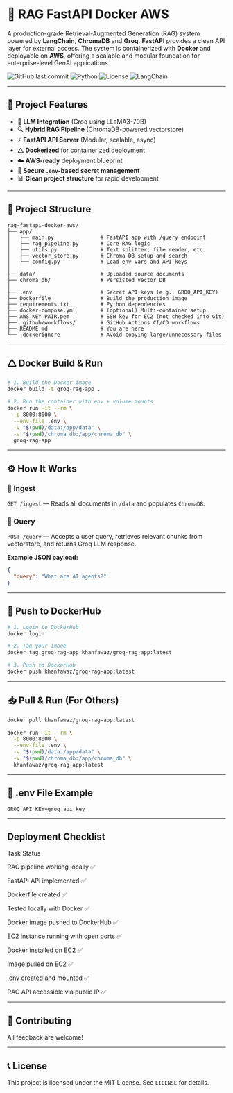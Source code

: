 # 🚀 RAG FastAPI Docker AWS

A production-grade Retrieval-Augmented Generation (RAG) system powered by **LangChain**, **ChromaDB** and **Groq**. **FastAPI** provides a clean API layer for external access. The system is containerized with **Docker** and deployable on **AWS**, offering a scalable and modular foundation for enterprise-level GenAI applications.

![GitHub last commit](https://img.shields.io/github/last-commit/khanfawaz/rag-fastapi-docker-aws)
![Python](https://img.shields.io/badge/Python-3.10+-blue)
![License](https://img.shields.io/badge/License-MIT-green)
![LangChain](https://img.shields.io/badge/LangChain-Enabled-orange)

---

## 🔧 Project Features

* 🧠 **LLM Integration** (Groq using LLaMA3-70B)
* 🔍 **Hybrid RAG Pipeline** (ChromaDB-powered vectorstore)
* ⚡ **FastAPI API Server** (Modular, scalable, async)
* 🛆 **Dockerized** for containerized deployment
* ☁️ **AWS-ready** deployment blueprint
* 🔐 **Secure `.env`-based secret management**
* 📊 **Clean project structure** for rapid development

---

## 🧱 Project Structure

```text
rag-fastapi-docker-aws/
├── app/
│   ├── main.py               # FastAPI app with /query endpoint
│   ├── rag_pipeline.py       # Core RAG logic
│   ├── utils.py              # Text splitter, file reader, etc.
│   ├── vector_store.py       # Chroma DB setup and search
│   └── config.py             # Load env vars and API keys
│
├── data/                     # Uploaded source documents
├── chroma_db/                # Persisted vector DB
│
├── .env                      # Secret API keys (e.g., GROQ_API_KEY)
├── Dockerfile                # Build the production image
├── requirements.txt          # Python dependencies
├── docker-compose.yml        # (optional) Multi-container setup
├── AWS_KEY_PAIR.pem          # SSH key for EC2 (not checked into Git)
├── .github/workflows/        # GitHub Actions CI/CD workflows
├── README.md                 # You are here
└── .dockerignore             # Avoid copying large/unnecessary files
```

---

## 🛆 Docker Build & Run

```bash
# 1. Build the Docker image
docker build -t groq-rag-app .

# 2. Run the container with env + volume mounts
docker run -it --rm \
  -p 8000:8000 \
  --env-file .env \
  -v "$(pwd)/data:/app/data" \
  -v "$(pwd)/chroma_db:/app/chroma_db" \
  groq-rag-app
```

---

## ⚙️ How It Works

### 🔄 Ingest

`GET /ingest` — Reads all documents in `/data` and populates `ChromaDB`.

### 💬 Query

`POST /query` — Accepts a user query, retrieves relevant chunks from vectorstore, and returns Groq LLM response.

**Example JSON payload:**

```json
{
  "query": "What are AI agents?"
}
```

---

## 📄 Push to DockerHub

```bash
# 1. Login to DockerHub
docker login

# 2. Tag your image
docker tag groq-rag-app khanfawaz/groq-rag-app:latest

# 3. Push to DockerHub
docker push khanfawaz/groq-rag-app:latest
```

---

## 📥 Pull & Run (For Others)

```bash
docker pull khanfawaz/groq-rag-app:latest

docker run -it --rm \
  -p 8000:8000 \
  --env-file .env \
  -v "$(pwd)/data:/app/data" \
  -v "$(pwd)/chroma_db:/app/chroma_db" \
  khanfawaz/groq-rag-app:latest
```

---

## 🔐 .env File Example

```env
GROQ_API_KEY=groq_api_key
```

---

## Deployment Checklist

Task                                  Status

RAG pipeline working locally            ✅

FastAPI API implemented                 ✅

Dockerfile created                      ✅

Tested locally with Docker              ✅

Docker image pushed to DockerHub        ✅

EC2 instance running with open ports    ✅

Docker installed on EC2                 ✅

Image pulled on EC2                     ✅

.env created and mounted                ✅

RAG API accessible via public IP        ✅

---

## 🤝 Contributing

All feedback are welcome!

---

## 📞 License

This project is licensed under the MIT License. See `LICENSE` for details.
